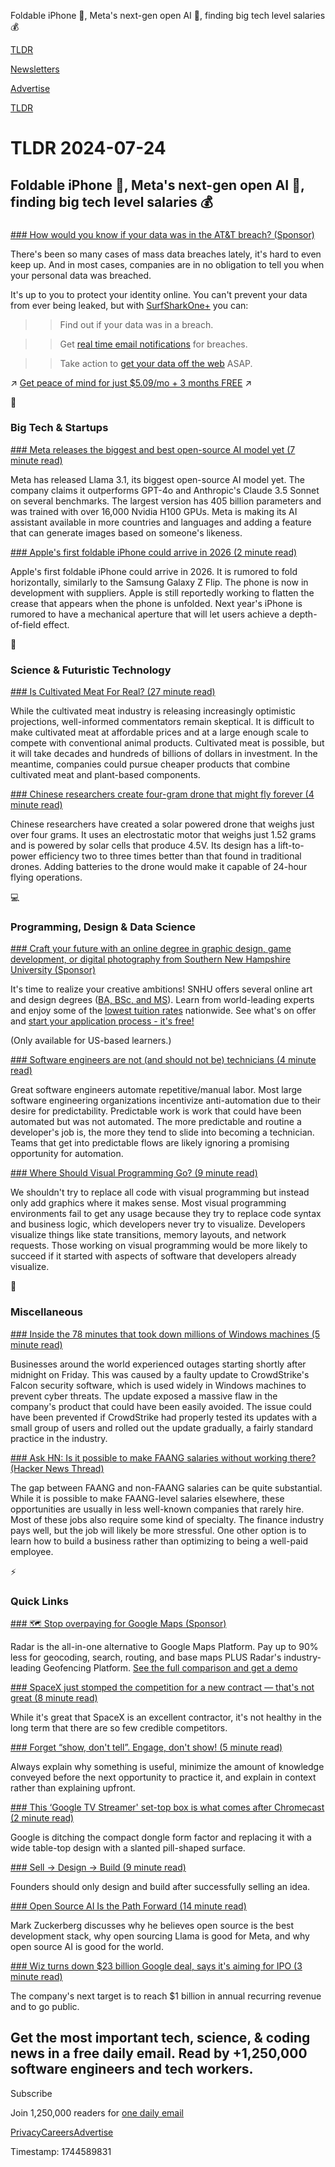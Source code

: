Foldable iPhone 📱, Meta's next-gen open AI 🤖, finding big tech level salaries 💰

[TLDR](/)

[Newsletters](/newsletters)

[Advertise](https://advertise.tldr.tech/)

[TLDR](/)

# TLDR 2024-07-24

## Foldable iPhone 📱, Meta's next-gen open AI 🤖, finding big tech level salaries 💰

### 

[### How would you know if your data was in the AT&T breach? (Sponsor)](https://get.surfshark.net/aff_c?offer_id=1587&amp;aff_id=16286&amp;url_id=2107)

There's been so many cases of mass data breaches lately, it's hard to even keep up. And in most cases, companies are in no obligation to tell you when your personal data was breached.

It's up to you to protect your identity online. You can't prevent your data from ever being leaked, but with [SurfSharkOne+](https://get.surfshark.net/aff_c?offer_id=1587&aff_id=16286&url_id=2107) you can:

>> Find out if your data was in a breach.

>> Get [real time email notifications](https://get.surfshark.net/aff_c?offer_id=1587&aff_id=16286&url_id=2107) for breaches.

>> Take action to [get your data off the web](https://get.surfshark.net/aff_c?offer_id=1587&aff_id=16286&url_id=2107) ASAP.

↗️ [Get peace of mind for just $5.09/mo + 3 months FREE](https://get.surfshark.net/aff_c?offer_id=1587&aff_id=16286&url_id=2107) ↗️

📱

### Big Tech & Startups

[### Meta releases the biggest and best open-source AI model yet (7 minute read)](https://www.theverge.com/2024/7/23/24204055/meta-ai-llama-3-1-open-source-assistant-openai-chatgpt?utm_source=tldrnewsletter)

Meta has released Llama 3.1, its biggest open-source AI model yet. The company claims it outperforms GPT-4o and Anthropic's Claude 3.5 Sonnet on several benchmarks. The largest version has 405 billion parameters and was trained with over 16,000 Nvidia H100 GPUs. Meta is making its AI assistant available in more countries and languages and adding a feature that can generate images based on someone's likeness.

[### Apple's first foldable iPhone could arrive in 2026 (2 minute read)](https://www.theverge.com/2024/7/23/24204421/apple-first-foldable-iphone-arrive-2026?utm_source=tldrnewsletter)

Apple's first foldable iPhone could arrive in 2026. It is rumored to fold horizontally, similarly to the Samsung Galaxy Z Flip. The phone is now in development with suppliers. Apple is still reportedly working to flatten the crease that appears when the phone is unfolded. Next year's iPhone is rumored to have a mechanical aperture that will let users achieve a depth-of-field effect.

🚀

### Science & Futuristic Technology

[### Is Cultivated Meat For Real? (27 minute read)](https://asteriskmag.com/issues/02/is-cultivated-meat-for-real?utm_source=tldrnewsletter)

While the cultivated meat industry is releasing increasingly optimistic projections, well-informed commentators remain skeptical. It is difficult to make cultivated meat at affordable prices and at a large enough scale to compete with conventional animal products. Cultivated meat is possible, but it will take decades and hundreds of billions of dollars in investment. In the meantime, companies could pursue cheaper products that combine cultivated meat and plant-based components.

[### Chinese researchers create four-gram drone that might fly forever (4 minute read)](https://www.theregister.com/2024/07/22/asia_tech_news_roundup/?utm_source=tldrnewsletter)

Chinese researchers have created a solar powered drone that weighs just over four grams. It uses an electrostatic motor that weighs just 1.52 grams and is powered by solar cells that produce 4.5V. Its design has a lift-to-power efficiency two to three times better than that found in traditional drones. Adding batteries to the drone would make it capable of 24-hour flying operations.

💻

### Programming, Design & Data Science

[### Craft your future with an online degree in graphic design, game development, or digital photography from Southern New Hampshire University (Sponsor)](https://degrees.snhu.edu/subjects/art-and-design?utm_source=TLDR&amp;utm_medium=PPL&amp;utm_campaign=PROS_Email&amp;utm_content=TLDR-Design&amp;snhu_segment=OL)

It's time to realize your creative ambitions! SNHU offers several online art and design degrees ([BA, BSc, and MS](https://degrees.snhu.edu/subjects/art-and-design?utm_source=TLDR&utm_medium=PPL&utm_campaign=PROS_Email&utm_content=TLDR-Design&snhu_segment=OL)). Learn from world-leading experts and enjoy some of the [lowest tuition rates](https://degrees.snhu.edu/subjects/art-and-design?utm_source=TLDR&utm_medium=PPL&utm_campaign=PROS_Email&utm_content=TLDR-Design&snhu_segment=OL) nationwide. See what's on offer and [start your application process - it's free!](https://degrees.snhu.edu/subjects/art-and-design?utm_source=TLDR&utm_medium=PPL&utm_campaign=PROS_Email&utm_content=TLDR-Design&snhu_segment=OL)

(Only available for US-based learners.)

[### Software engineers are not (and should not be) technicians (4 minute read)](https://www.haskellforall.com/2024/07/software-engineers-are-not-and-should.html?utm_source=tldrnewsletter)

Great software engineers automate repetitive/manual labor. Most large software engineering organizations incentivize anti-automation due to their desire for predictability. Predictable work is work that could have been automated but was not automated. The more predictable and routine a developer's job is, the more they tend to slide into becoming a technician. Teams that get into predictable flows are likely ignoring a promising opportunity for automation.

[### Where Should Visual Programming Go? (9 minute read)](https://tonsky.me/blog/diagrams/?utm_source=tldrnewsletter)

We shouldn't try to replace all code with visual programming but instead only add graphics where it makes sense. Most visual programming environments fail to get any usage because they try to replace code syntax and business logic, which developers never try to visualize. Developers visualize things like state transitions, memory layouts, and network requests. Those working on visual programming would be more likely to succeed if it started with aspects of software that developers already visualize.

🎁

### Miscellaneous

[### Inside the 78 minutes that took down millions of Windows machines (5 minute read)](https://www.theverge.com/2024/7/23/24204196/crowdstrike-windows-bsod-faulty-update-microsoft-responses?utm_source=tldrnewsletter)

Businesses around the world experienced outages starting shortly after midnight on Friday. This was caused by a faulty update to CrowdStrike's Falcon security software, which is used widely in Windows machines to prevent cyber threats. The update exposed a massive flaw in the company's product that could have been easily avoided. The issue could have been prevented if CrowdStrike had properly tested its updates with a small group of users and rolled out the update gradually, a fairly standard practice in the industry.

[### Ask HN: Is it possible to make FAANG salaries without working there? (Hacker News Thread)](https://news.ycombinator.com/item?id=41042123&amp;utm_source=tldrnewsletter)

The gap between FAANG and non-FAANG salaries can be quite substantial. While it is possible to make FAANG-level salaries elsewhere, these opportunities are usually in less well-known companies that rarely hire. Most of these jobs also require some kind of specialty. The finance industry pays well, but the job will likely be more stressful. One other option is to learn how to build a business rather than optimizing to being a well-paid employee.

⚡

### Quick Links

[### 🗺️ Stop overpaying for Google Maps (Sponsor)](https://radar.com/content/alternatives/google-maps-platform-vs-radar?utm_campaign=pr_amer_us_all_all_maps-api-tldr__ru1&amp;utm_medium=sponsored-content&amp;utm_source=tldr)

Radar is the all-in-one alternative to Google Maps Platform. Pay up to 90% less for geocoding, search, routing, and base maps PLUS Radar's industry-leading Geofencing Platform. [See the full comparison and get a demo](https://radar.com/content/alternatives/google-maps-platform-vs-radar?utm_campaign=pr_amer_us_all_all_maps-api-tldr__ru1&utm_medium=sponsored-content&utm_source=tldr)

[### SpaceX just stomped the competition for a new contract — that's not great (8 minute read)](https://arstechnica.com/space/2024/07/spacex-just-stomped-the-competition-for-a-new-contract-thats-not-great/?utm_source=tldrnewsletter)

While it's great that SpaceX is an excellent contractor, it's not healthy in the long term that there are so few credible competitors.

[### Forget “show, don't tell”. Engage, don't show! (5 minute read)](https://lea.verou.me/blog/2024/engage-dont-show/?utm_source=tldrnewsletter)

Always explain why something is useful, minimize the amount of knowledge conveyed before the next opportunity to practice it, and explain in context rather than explaining upfront.

[### This ‘Google TV Streamer' set-top box is what comes after Chromecast (2 minute read)](https://9to5google.com/2024/07/22/google-tv-streamer/?utm_source=tldrnewsletter)

Google is ditching the compact dongle form factor and replacing it with a wide table-top design with a slanted pill-shaped surface.

[### Sell → Design → Build (9 minute read)](https://tylerhogge.com/2024/07/23/sell-%e2%86%92-design-%e2%86%92-build/?utm_source=tldrnewsletter)

Founders should only design and build after successfully selling an idea.

[### Open Source AI Is the Path Forward (14 minute read)](https://about.fb.com/news/2024/07/open-source-ai-is-the-path-forward/?utm_source=tldrnewsletter)

Mark Zuckerberg discusses why he believes open source is the best development stack, why open sourcing Llama is good for Meta, and why open source AI is good for the world.

[### Wiz turns down $23 billion Google deal, says it's aiming for IPO (3 minute read)](https://finance.yahoo.com/news/wiz-turns-down-23-billion-022926296.html?utm_source=tldrnewsletter)

The company's next target is to reach $1 billion in annual recurring revenue and to go public.

## Get the most important tech, science, & coding news in a free daily email. Read by +1,250,000 software engineers and tech workers.

Subscribe

Join 1,250,000 readers for [one daily email](/api/latest/tech)

[Privacy](/privacy)[Careers](https://jobs.ashbyhq.com/tldr.tech)[Advertise](/tech/advertise)

Timestamp: 1744589831